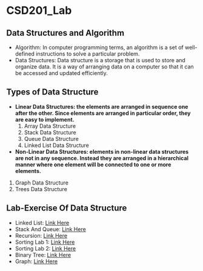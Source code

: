 # CSD201_Lab
## Data Structures and Algorithm
- Algorithm: In computer programming terms, an algorithm is a set of well-defined instructions to solve a particular problem.
- Data Structures: Data structure is a storage that is used to store and organize data. It is a way of arranging data on a computer so that it can be accessed and updated efficiently.

## Types of Data Structure
- **Linear Data Structures: the elements are arranged in sequence one after the other. Since elements are arranged in particular order, they are easy to implement.**
   1. Array Data Structure
   2. Stack Data Structure
   3. Queue Data Structure
   4. Linked List Data Structure
- **Non-Linear Data Structures: elements in non-linear data structures are not in any sequence. Instead they are arranged in a hierarchical manner where one element will be connected to one or more elements.**
1. Graph Data Structure
2. Trees Data Structure
## Lab-Exercise Of Data Structure 
- Linked List: [Link Here](https://github.com/tuanhuu3264/CSD201_Lab/tree/35a2539981fc4c5c3289e73432d17ed655cb1cfa/CSD_LinkList_4Lab)
- Stack And Queue: [Link Here](https://github.com/tuanhuu3264/CSD201_Lab/tree/35a2539981fc4c5c3289e73432d17ed655cb1cfa/CSD_Stacks%26Queues_6Lab)
- Recursion: [Link Here](https://github.com/tuanhuu3264/CSD201_Lab/tree/35a2539981fc4c5c3289e73432d17ed655cb1cfa/Recursion_4Lab)
- Sorting Lab 1: [Link Here](https://github.com/tuanhuu3264/CSD201_Lab/tree/35a2539981fc4c5c3289e73432d17ed655cb1cfa/Sorting%20-%20Lab1%20-%20CSD201)
- Sorting Lab 2: [Link Here](https://github.com/tuanhuu3264/CSD201_Lab/tree/35a2539981fc4c5c3289e73432d17ed655cb1cfa/Sorting%20-%20Lab2%20-%20CSD201)
- Binary Tree: [Link Here](https://github.com/tuanhuu3264/CSD201_Lab/tree/35a2539981fc4c5c3289e73432d17ed655cb1cfa/BinaryTree_3Lab)
- Graph: [Link Here](https://github.com/tuanhuu3264/CSD201_Lab/tree/35a2539981fc4c5c3289e73432d17ed655cb1cfa/CSD_GRAPH_3LAB(1))
